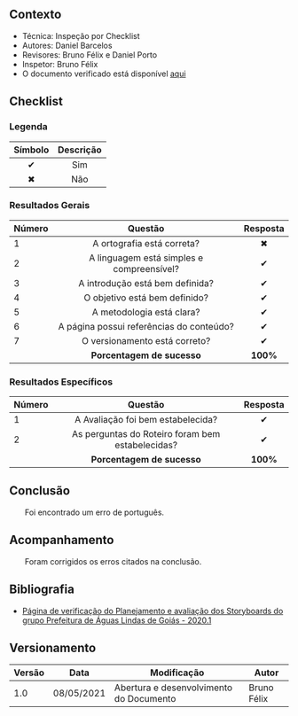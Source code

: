 ## Contexto	
 - Técnica: Inspeção por Checklist
 - Autores: Daniel Barcelos
 - Revisores: Bruno Félix e Daniel Porto
 - Inspetor: Bruno Félix
 - O documento verificado está disponível [aqui](../../design-ava-dese/nivel-1/storyboards/plan-ava-storyboard.md)

## Checklist

### Legenda 

|Símbolo|Descrição|
|:-:|:-:|
|✔|Sim|
|✖|Não|

### Resultados Gerais
|Número|Questão|Resposta|
|:-|:-:|:-:|
|1|A ortografia está correta?|✖|
|2|A linguagem está simples e compreensível?|✔|
|3|A introdução está bem definida?|✔|
|4|O objetivo está bem definido?|✔|
|5|A metodologia está clara?|✔|
|6|A página possui referências do conteúdo?|✔|
|7|O versionamento está correto?|✔|
||**Porcentagem de sucesso**|**100%**|

### Resultados Específicos
|Número|Questão|Resposta|
|:-|:-:|:-:|
|1|A Avaliação foi bem estabelecida?|✔|
|2|As perguntas do Roteiro foram bem estabelecidas?|✔|
||**Porcentagem de sucesso**|**100%**|

## Conclusão
&emsp;&emsp;Foi encontrado um erro de português.

## Acompanhamento
&emsp;&emsp;Foram corrigidos os erros citados na conclusão.

## Bibliografia
- [Página de verificação do Planejamento e avaliação dos Storyboards do grupo Prefeitura de Águas Lindas de Goiás - 2020.1](https://interacao-humano-computador.github.io/2020.1-Prefeiturade-Aguas-Lindas-de-Goias/verificacao/veri_av_storyboard/)

## Versionamento
|Versão|Data|Modificação|Autor|
|--|--|--|--|
|1.0|08/05/2021|Abertura e desenvolvimento do Documento|Bruno Félix|